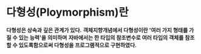 # 다형성(Ploymorphism)란

**다형성은 상속과 깊은 관계가 있다.**
**객체지향개념에서 다형성이란 '여러 가지 형태를 가질 수 있는 능력'을 의미하며** 
**자바에서는 한 타입의 참조변수로 여러 타입의 객체를 참조할 수 있도록함으로써 다형성을 프로그램적으로 구현하였다.**








